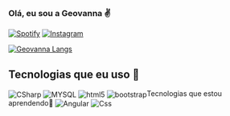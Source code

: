 ### Olá, eu sou a Geovanna ✌️

[![Spotify](https://img.shields.io/badge/Spotify-1ED760?&style=for-the-badge&logo=spotify&logoColor=white)](https://open.spotify.com/user/31fhk2w3kumarc3l4ocaertrdzva?si=48a44887765f4a69)
[![Instagram](https://img.shields.io/badge/Instagram-E4405F?style=for-the-badge&logo=instagram&logoColor=white)](https://www.instagram.com/orion_gg81/)

[![Geovanna Langs](https://github-readme-stats.vercel.app/api/top-langs/?username=geovanna76&layout=compact)](https://github.com/anuraghazra/github-readme-stats)


## Tecnologias que eu uso 🙏
<div style="display: inline_block">
    <img align="center" alt="CSharp" src="https://img.shields.io/badge/C%23-239120?style=for-the-badge&logo=c-sharp&logoColor=white" />
     <img align="center" alt="MYSQL" src="https://img.shields.io/badge/MySQL-00000F?style=for-the-badge&logo=mysql&logoColor=white" />
    <img align="center" alt="html5" src="https://img.shields.io/badge/HTML-239120?style=for-the-badge&logo=html5&logoColor=white" />
        <img align="center" alt="bootstrap" src="https://img.shields.io/badge/Bootstrap-563D7C?style=for-the-badge&logo=bootstrap&logoColor=white"


 ## Tecnologias que estou aprendendo🙏
 <img align="center" alt="Angular" src="https://img.shields.io/badge/AngularJS-E23237?style=for-the-badge&logo=angularjs&logoColor=white" />
 <img align="center" alt="Css" src="https://img.shields.io/badge/CSS-239120?&style=for-the-badge&logo=css3&logoColor=white" />

</div>

